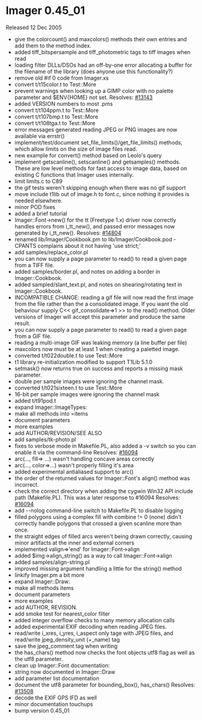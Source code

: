 # Imager 0.45_01

Released 12 Dec 2005

- give the colorcount() and maxcolors() methods their own entries and  add them to the method index.
- added tiff_bitspersample and tiff_photometric tags to tiff images  when read
- loading filter DLLs/DSOs had an off-by-one error allocating a buffer  for the filename of the library (does anyone use this functionality?)
- remove old #if 0 code from Imager.xs
- convert t/t15color.t to Test::More
- prevent warnings when looking up a GIMP color with no palette  parameter and $ENV{HOME} not set.  Resolves: [#13143](https://github.com/tonycoz/imager/issues/13143)
- added VERSION numbers to most .pms
- convert t/t104ppm.t to Test::More
- convert t/t107bmp.t to Test::More
- convert t/t108tga.t to Test::More
- error messages generated reading JPEG or PNG images are now  available via errstr()
- implement/test/document set_file_limits()/get_file_limits() methods,  which allow limits on the size of image files read.
- new example for convert() method based on Leolo's query
- implement getscanline(), setscanline() and getsamples() methods.  These are low level methods for fast access to image data, based on  existing C functions that Imager uses internally.
- limit limits.c to C89
- the gif tests weren't skipping enough when there was no gif support
- move include t1lib out of image.h to font.c, since nothing it   provides is needed elsewhere.
- minor POD fixes
- added a brief tutorial
- Imager::Font->new() for the tt (Freetype 1.x) driver now correctly  handles errors from i_tt_new(), and passed error messages now   generated by i_tt_new().  Resolves: [#14804](https://github.com/tonycoz/imager/issues/14804)
- renamed lib/Imager/Cookbook.pm to lib/Imager/Cookbook.pod - CPANTS  complains about it not having 'use strict;'
- add samples/replace_color.pl
- you can now supply a page parameter to read() to read a given page  from a TIFF file.
- added samples/border.pl, and notes on adding a border in   Imager::Cookbook.
- added sampled/slant_text.pl, and notes on shearing/rotating text in  Imager::Cookbook.
- INCOMPATIBLE CHANGE:  reading a gif file will now read the first image from the file rather   than the a consolidated image.  If you want the old behaviour supply  C<< gif_consolidate=>1 >> to the read() method.  Older versions of   Imager will accept this parameter and produce the same result.
- you can now supply a page parameter to read() to read a given page  from a GIF file.
- reading a multi-image GIF was leaking memory (a line buffer per file)
- maxcolors now must be at least 1 when creating a paletted image.
- converted t/t022double.t to use Test::More
- t1 library re-initialization modified to support T1Lib 5.1.0
- setmask() now returns true on success and reports a missing mask  parameter.
- double per sample images were ignoring the channel mask.
- converted t/t021sixteen.t to use Test::More
- 16-bit per sample images were ignoring the channel mask
- added t/t91pod.t
- expand Imager::ImageTypes:
- make all methods into =items
- document parameters
- more examples
- add AUTHOR/REVISION/SEE ALSO
- add samples/tk-photo.pl
- fixes to verbose mode in Makefile.PL, also added a -v switch so you   can enable it via the command-line  Resolves: [#16094](https://github.com/tonycoz/imager/issues/16094)
- arc(..., fill=> ...) wasn't handling concave areas correctly
- arc(..., color=>...) wasn't properly filling it's area
- added experimental antialiased support to arc()
- the order of the returned values for Imager::Font's align() method  was incorrect.
- check the correct directory when adding the cygwin Win32 API include  path (Makefile.PL).  This was a later response to #16094  Resolves: [#16094](https://github.com/tonycoz/imager/issues/16094)
- add --nolog command-line switch to Makefile.PL to disable logging
- filled polygons using a complex fill with combine != 0 (none) didn't  correctly handle polygons that crossed a given scanline more than once.
- the straight edges of filled arcs weren't being drawn correctly,   causing minor artifacts at the inner and external corners
- implemented valign=>'end' for Imager::Font->align
- added $img->align_string() as a way to call Imager::Font->align
- added samples/align-string.pl
- improved missing argument handling a little for the string() method
- linkify Imager.pm a bit more
- expand Imager::Draw:
- make all methods items
- document parameters
- more examples
- add AUTHOR, REVISION.
- add smoke test for nearest_color filter
- added integer overflow checks to many memory allocation calls
- added experimental EXIF decoding when reading JPEG files.
- read/write i_xres, i_yres, i_aspect only tage with JPEG files,  and read/write jpeg_density_unit (+_name) tag
- save the jpeg_comment tag when writing
- the has_chars() method now checks the font objects utf8 flag as well   as the utf8 parameter.
- clean up Imager::Font documentation:
- string now documented in Imager::Draw
- add parameter list documentation
- document the utf8 parameter for bounding_box(), has_chars()  Resolves: [#13508](https://github.com/tonycoz/imager/issues/13508)
- decode the EXIF GPS IFD as well
- minor documentation touchups
- bump version 0.45_01